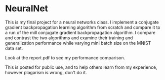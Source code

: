 # NeuralNet
This is my final project for a neural networks class. I implement a conjugate gradient backpropagation learning algorithm from scratch and compare it to a run of the mill conjugate gradient backpropagation algorithm.
I compare and contrast the two algorithms and examine their training and generalization performance while varying mini batch size on the MNIST data set.

Look at the report.pdf to see my performance comparison. 

This is posted for public use, and to help others learn from my experience, however plagarism is wrong, don't do it.
